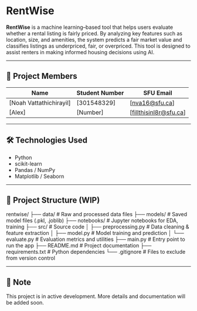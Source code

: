 # RentWise

**RentWise** is a machine learning–based tool that helps users evaluate whether a rental listing is fairly priced. By analyzing key features such as location, size, and amenities, the system predicts a fair market value and classifies listings as underpriced, fair, or overpriced. This tool is designed to assist renters in making informed housing decisions using AI.

---

## 👥 Project Members

| Name              | Student Number | SFU Email                |
|-------------------|----------------|--------------------------|
| [Noah Vattathichirayil] | [301548329]   | [nva16@sfu.ca]            |
| [Alex]                  | [Number]      | [fillthisinl8r@sfu.ca]    | 

---

## 🛠️ Technologies Used

- Python
- scikit-learn
- Pandas / NumPy
- Matplotlib / Seaborn

---

## 📁 Project Structure (WIP)

rentwise/
├── data/                 # Raw and processed data files
├── models/               # Saved model files (.pkl, .joblib)
├── notebooks/            # Jupyter notebooks for EDA, training
├── src/                  # Source code
│   ├── preprocessing.py  # Data cleaning & feature extraction
│   ├── model.py          # Model training and prediction
│   └── evaluate.py       # Evaluation metrics and utilities
├── main.py               # Entry point to run the app
├── README.md             # Project documentation
├── requirements.txt      # Python dependencies
└── .gitignore            # Files to exclude from version control

---

## 📌 Note

This project is in active development. More details and documentation will be added soon.
